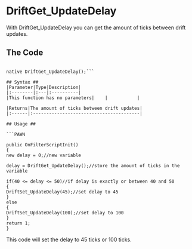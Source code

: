# DriftGet\_UpdateDelay #

With DriftGet\_UpdateDelay you can get the amount of ticks between drift updates.

## The Code ##
```PAWN

native DriftGet_UpdateDelay();```

## Syntax ##
|Parameter|Type|Description|
|:--------|:---|:----------|
|This function has no parameters|    |           |

|Returns|The amount of ticks between drift updates|
|:------|:----------------------------------------|

## Usage ##

```PAWN

public OnFilterScriptInit()
{
new delay = 0;//new variable

delay = DriftGet_UpdateDelay();//store the amount of ticks in the variable

if(40 <= delay <= 50)//if delay is exactly or between 40 and 50
{
DriftSet_UpdateDelay(45);//set delay to 45
}
else
{
DriftSet_UpdateDelay(100);//set delay to 100
}
return 1;
}
```
This code will set the delay to 45 ticks or 100 ticks.